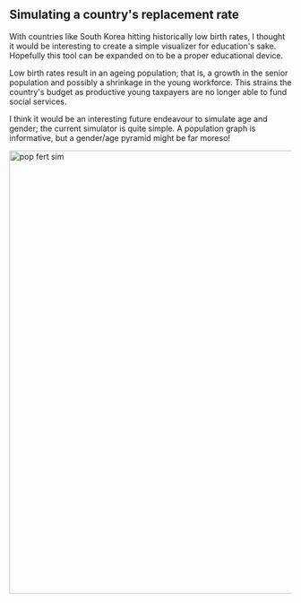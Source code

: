 ## Simulating a country's replacement rate
With countries like South Korea hitting historically low birth rates, I thought it would be interesting to create a simple visualizer for education's sake. Hopefully this tool can be expanded on to be a proper educational device.

Low birth rates result in an ageing population; that is, a growth in the senior population and possibly a shrinkage in the young workforce. This strains the country's budget as productive young taxpayers are no longer able to fund social services.

I think it would be an interesting future endeavour to simulate age and gender; the current simulator is quite simple. A population graph is informative, but a gender/age pyramid might be far moreso!

<img width="783" height="790" alt="pop fert sim" src="https://github.com/user-attachments/assets/ad31e359-2f74-4ea1-8c3d-559bafa1b6fd" />
